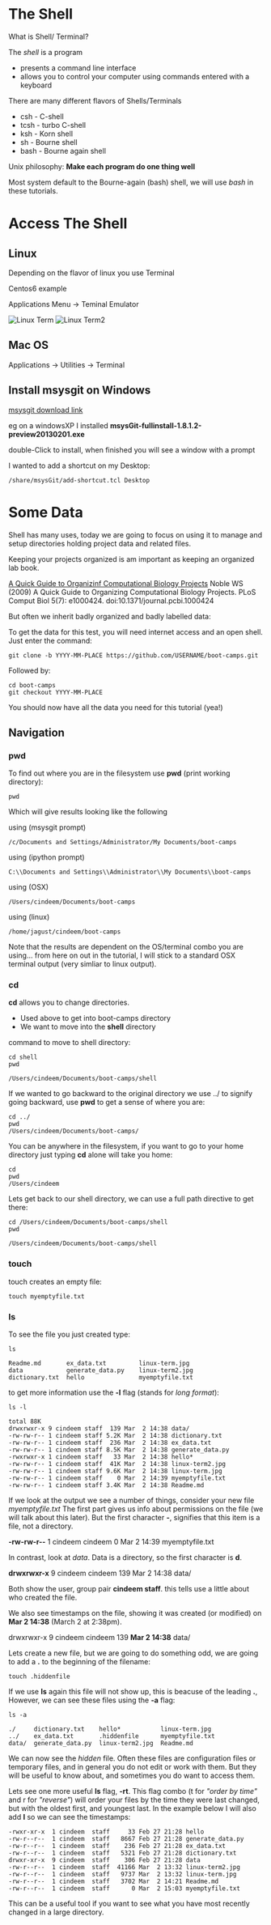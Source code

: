 # The Shell

What is Shell/ Terminal?

The *shell* is a program

* presents a command line interface
* allows you to control your computer using commands entered
  with a keyboard 

There are many different flavors of Shells/Terminals

* csh  - C-shell
* tcsh - turbo C-shell
* ksh  - Korn shell 
* sh   - Bourne shell
* bash - Bourne again shell



Unix philosophy:
**Make each program do one thing well**

Most system default to the Bourne-again (bash) shell,  we will
use *bash* in these tutorials.

# Access The Shell

## Linux

Depending on the flavor of linux you use Terminal

Centos6 example

Applications Menu -> Teminal Emulator

![Linux Term](linux-term.jpg "Linux Term")
![Linux Term2](linux-term2.jpg "Linux Term2")

## Mac OS

Applications -> Utilities -> Terminal

## Install msysgit on Windows

[msysgit download link](https://code.google.com/p/msysgit/downloads/list?q=label:Featured)

eg  on a windowsXP I installed **msysGit-fullinstall-1.8.1.2-preview20130201.exe**	

double-Click to install, when finished you will see a window with a prompt

I wanted to add a shortcut on my Desktop:

    /share/msysGit/add-shortcut.tcl Desktop

# Some Data

Shell has many uses, today we are going to focus on using it to manage and setup
directories holding project data and related files.  

Keeping your projects organized is am important as
keeping an organized lab book.

[A Quick Guide to Organizinf Computational Biology Projects](http://bit.ly/AADX8F)
Noble WS (2009) A Quick Guide to Organizing Computational Biology Projects. PLoS Comput Biol 5(7): e1000424. doi:10.1371/journal.pcbi.1000424

But often we inherit badly organized and badly labelled data:

To get
the data for this test, you will need internet access and an open shell. 
Just enter the command:

    git clone -b YYYY-MM-PLACE https://github.com/USERNAME/boot-camps.git

Followed by:

    cd boot-camps
    git checkout YYYY-MM-PLACE

You should now have all the data you need for this tutorial (yea!)

## Navigation

### pwd

To find out where you are in the filesystem use **pwd** (print working directory):

    pwd

Which will give results looking like the following

using (msysgit prompt)

    /c/Documents and Settings/Administrator/My Documents/boot-camps

using (ipython prompt)

    C:\\Documents and Settings\\Administrator\\My Documents\\boot-camps

using (OSX)

    /Users/cindeem/Documents/boot-camps

using (linux)

    /home/jagust/cindeem/boot-camps

Note that the results are dependent on the OS/terminal combo you are using...
from here on out in the tutorial, I will stick to a standard OSX terminal output
(very simliar to linux output). 

### cd

**cd** allows you to change directories.

* Used above to get into boot-camps directory
* We want to move into the **shell** directory

command to move to shell directory:

    cd shell
    pwd

    /Users/cindeem/Documents/boot-camps/shell

If we wanted to go backward to the original directory we use ../ to signify going backward,
use **pwd** to get a sense of where you are:

    cd ../
    pwd
    /Users/cindeem/Documents/boot-camps/


You can be anywhere in the filesystem, if you want to go to your home directory just typing **cd** alone
will take you home:

    cd
    pwd
    /Users/cindeem

Lets get back to our shell directory, we can use a full path directive to get there:

    cd /Users/cindeem/Documents/boot-camps/shell
    pwd

    /Users/cindeem/Documents/boot-camps/shell


### touch

touch creates an empty file:

    touch myemptyfile.txt

### ls

To see the file you just created type:

    ls

    Readme.md		ex_data.txt		    linux-term.jpg
    data			generate_data.py	linux-term2.jpg
    dictionary.txt	hello			    myemptyfile.txt

to get more information use the **-l** flag (stands for *long format*):

    ls -l

    total 88K
    drwxrwxr-x 9 cindeem staff  139 Mar  2 14:38 data/
    -rw-rw-r-- 1 cindeem staff 5.2K Mar  2 14:38 dictionary.txt
    -rw-rw-r-- 1 cindeem staff  236 Mar  2 14:38 ex_data.txt
    -rw-rw-r-- 1 cindeem staff 8.5K Mar  2 14:38 generate_data.py
    -rwxrwxr-x 1 cindeem staff   33 Mar  2 14:38 hello*
    -rw-rw-r-- 1 cindeem staff  41K Mar  2 14:38 linux-term2.jpg
    -rw-rw-r-- 1 cindeem staff 9.6K Mar  2 14:38 linux-term.jpg
    -rw-rw-r-- 1 cindeem staff    0 Mar  2 14:39 myemptyfile.txt
    -rw-rw-r-- 1 cindeem staff 3.4K Mar  2 14:38 Readme.md

If we look at the output we see a number of things, consider your new file *myemptyfile.txt*
The first part gives us info about permissions on the file (we will talk about this later).
But the first character **-**, signifies that this item is a file, not a directory.

**-rw-rw-r--** 1 cindeem cindeem    0 Mar  2 14:39 myemptyfile.txt


In contrast, look at *data*. Data is a directory, so the first character is **d**.

**drwxrwxr-x** 9 cindeem cindeem  139 Mar  2 14:38 data/

Both show the user, group pair **cindeem staff**.  this tells use a little about who created the file.

We also see timestamps on the file, showing it was created (or modified) on **Mar  2  14:38** (March 2 at 2:38pm).

drwxrwxr-x 9 cindeem cindeem  139 **Mar  2 14:38** data/

Lets create a new file, but we are going to do something odd, we are going to add a **.** to the beginning of the
filename:

    touch .hiddenfile

If we use **ls** again this file will not show up, this is beacuse of the leading **.**, However, we can see these files
using the **-a** flag:

    ls -a

    ./     dictionary.txt    hello*           linux-term.jpg
    ../    ex_data.txt       .hiddenfile      myemptyfile.txt
    data/  generate_data.py  linux-term2.jpg  Readme.md

We can now see the *hidden* file. Often these files are configuration files or temporary files, and in general you do
not edit or work with them. But they will be useful to know about, and sometimes you do want to access them.

Lets see one more useful **ls** flag, **-rt**.  This flag combo (t for *"order by time"* and r for *"reverse"*) will
order your files by the time they were last changed, but with the oldest first, and youngest last.
In the example below I will also add **l** so we can see the timestamps:
       
    -rwxr-xr-x  1 cindeem  staff     33 Feb 27 21:28 hello
    -rw-r--r--  1 cindeem  staff   8667 Feb 27 21:28 generate_data.py
    -rw-r--r--  1 cindeem  staff    236 Feb 27 21:28 ex_data.txt
    -rw-r--r--  1 cindeem  staff   5321 Feb 27 21:28 dictionary.txt
    drwxr-xr-x  9 cindeem  staff    306 Feb 27 21:28 data
    -rw-r--r--  1 cindeem  staff  41166 Mar  2 13:32 linux-term2.jpg
    -rw-r--r--  1 cindeem  staff   9737 Mar  2 13:32 linux-term.jpg
    -rw-r--r--  1 cindeem  staff   3702 Mar  2 14:21 Readme.md
    -rw-r--r--  1 cindeem  staff      0 Mar  2 15:03 myemptyfile.txt
           
This can be a useful tool if you want to see what you have most recently changed in a large directory.





        






